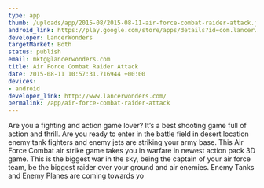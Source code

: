 ```yaml
--- 
type: app
thumb: /uploads/app/2015-08/2015-08-11-air-force-combat-raider-attack.jpg
android_link: https://play.google.com/store/apps/details?id=com.lancerwonders.airforce.army.soldier.border.fight
developer: LancerWonders
targetMarket: Both
status: publish
email: mktg@lancerwonders.com
title: Air Force Combat Raider Attack
date: 2015-08-11 10:57:31.716944 +00:00
devices: 
- android
developer_link: http://www.lancerwonders.com/
permalink: /app/air-force-combat-raider-attack
---
```


Are you a fighting and action game lover? It’s a best shooting game full of action and thrill. 
Are you ready to enter in the battle field in desert location enemy tank fighters and enemy jets are striking your army base. 
This Air Force Combat air strike game takes you in warfare in newest action pack 3D game.
This is the biggest war in the sky, being the captain of your air force team, be the biggest raider over your ground and air enemies.
Enemy Tanks and Enemy Planes are coming towards yo
